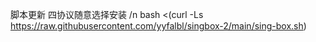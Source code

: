 脚本更新 四协议随意选择安装 /n
bash <(curl -Ls https://raw.githubusercontent.com/yyfalbl/singbox-2/main/sing-box.sh)
